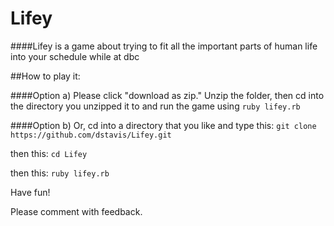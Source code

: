 Lifey
=====

####Lifey is a game about trying to fit all the important parts of human life into your schedule while at dbc

##How to play it:

####Option a)
Please click "download as zip."
Unzip the folder, then cd into the directory you unzipped it to and run the game using ```ruby lifey.rb```

####Option b)
Or, cd into a directory that you like and type this: ```git clone https://github.com/dstavis/Lifey.git```

then this: ```cd Lifey```

then this: ```ruby lifey.rb```


Have fun!

Please comment with feedback.
